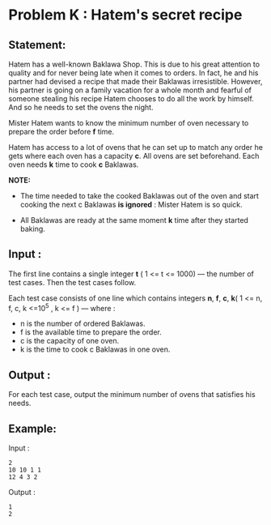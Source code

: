 # Problem K : Hatem's secret recipe

## Statement:
Hatem has a well-known Baklawa Shop. This is due to his great attention to quality and for never being late when it comes to orders. In fact, he and his partner had devised a recipe that made their Baklawas irresistible.
However, his partner is going on a family vacation for a whole month and fearful of someone stealing his recipe Hatem chooses to do all the work by himself. And so he needs to set the ovens the night.

Mister Hatem wants to know the minimum number of oven necessary to prepare the order before **f** time.

Hatem has access to a lot of ovens that he can set up to match any order he gets where each oven has a capacity **c**. All ovens are set beforehand.
Each oven needs **k** time to cook **c** Baklawas.

**NOTE:**

- The time needed to take the cooked Baklawas out of the oven and start cooking the next c Baklawas **is ignored** : Mister Hatem is so quick.

- All Baklawas are ready at the same moment **k** time after they started baking.

## Input :
The first line contains a single integer **t** ( 1 <= t <= 1000) — the number of test cases. Then the test cases follow.

Each test case consists of one line which contains  integers **n**, **f**, **c**, **k**( 1 <= n, f, c, k <=10<sup>5</sup> ,  k <= f   ) — where : 
- n is the number of ordered Baklawas.
- f is the available time to prepare the order.
- c is the capacity of one oven.
- k is the time to cook c Baklawas in one oven.
## Output :
For each test case, output the minimum number of ovens that satisfies his needs.  

## Example:
Input :  

```
2
10 10 1 1
12 4 3 2
```

Output :  

```
1
2
```
